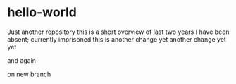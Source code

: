 # hello-world
Just another repository
this is a short overview of last two years I have been absent; currently imprisoned
this is another change
yet another change
yet yet 

and again

on new branch

